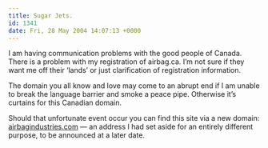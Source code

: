 ```yaml
---
title: Sugar Jets.
id: 1341
date: Fri, 28 May 2004 14:07:13 +0000
---
```


I am having communication problems with the good people of Canada. There is a problem with my registration of airbag.ca. I’m not sure if they want me off their ‘lands’ or just clarification of registration information.  

The domain you all know and love may come to an abrupt end if I am unable to break the language barrier and smoke a peace pipe. Otherwise it’s curtains for this Canadian domain.  

Should that unfortunate event occur you can find this site via a new domain: [airbagindustries.com](https://www.airbagindustries.com "New domain name! Tell everyone you know!") — an address I had set aside for an entirely different purpose, to be announced at a later date.





